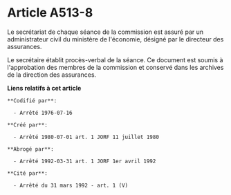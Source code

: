 # Article A513-8

Le secrétariat de chaque séance de la commission est assuré par un administrateur civil du ministère de l'économie, désigné
par le directeur des assurances.

Le secrétaire établit procès-verbal de la séance. Ce document est soumis à l'approbation des membres de la commission et
conservé dans les archives de la direction des assurances.

**Liens relatifs à cet article**

	**Codifié par**:

	  - Arrêté 1976-07-16

	**Créé par**:

	  - Arrêté 1980-07-01 art. 1 JORF 11 juillet 1980

	**Abrogé par**:

	  - Arrêté 1992-03-31 art. 1 JORF 1er avril 1992

	**Cité par**:

	  - Arrêté du 31 mars 1992 - art. 1 (V)
